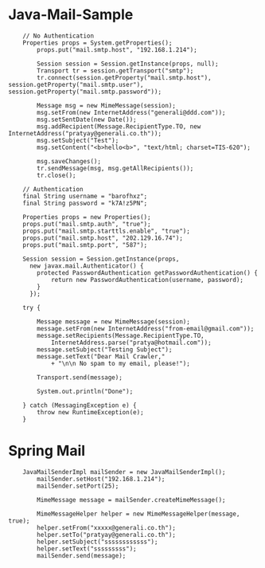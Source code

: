 # Java-Mail-Sample
		// No Authentication
		Properties props = System.getProperties();
	        props.put("mail.smtp.host", "192.168.1.214");

	        Session session = Session.getInstance(props, null);
	        Transport tr = session.getTransport("smtp");
	        tr.connect(session.getProperty("mail.smtp.host"), session.getProperty("mail.smtp.user"),    session.getProperty("mail.smtp.password"));

	        Message msg = new MimeMessage(session);
	        msg.setFrom(new InternetAddress("generali@ddd.com"));
	        msg.setSentDate(new Date());
	        msg.addRecipient(Message.RecipientType.TO, new InternetAddress("pratyay@generali.co.th"));
	        msg.setSubject("Test"); 
	        msg.setContent("<b>hello<b>", "text/html; charset=TIS-620");

	        msg.saveChanges();
	        tr.sendMessage(msg, msg.getAllRecipients());
	        tr.close();
		
		// Authentication
		final String username = "barofhxz";
		final String password = "k7A!z5PN";

		Properties props = new Properties();
		props.put("mail.smtp.auth", "true");
		props.put("mail.smtp.starttls.enable", "true");
		props.put("mail.smtp.host", "202.129.16.74");
		props.put("mail.smtp.port", "587");

		Session session = Session.getInstance(props,
		  new javax.mail.Authenticator() {
			protected PasswordAuthentication getPasswordAuthentication() {
				return new PasswordAuthentication(username, password);
			}
		  });

		try {

			Message message = new MimeMessage(session);
			message.setFrom(new InternetAddress("from-email@gmail.com"));
			message.setRecipients(Message.RecipientType.TO,
				InternetAddress.parse("pratya@hotmail.com"));
			message.setSubject("Testing Subject");
			message.setText("Dear Mail Crawler,"
				+ "\n\n No spam to my email, please!");

			Transport.send(message);

			System.out.println("Done");

		} catch (MessagingException e) {
			throw new RuntimeException(e);
		}
		

# Spring Mail
		JavaMailSenderImpl mailSender = new JavaMailSenderImpl();
	        mailSender.setHost("192.168.1.214");
	        mailSender.setPort(25);
	         
	        MimeMessage message = mailSender.createMimeMessage();
	        
	        MimeMessageHelper helper = new MimeMessageHelper(message, true);
	        helper.setFrom("xxxxx@generali.co.th");
	        helper.setTo("pratyay@generali.co.th");
	        helper.setSubject("ssssssssssss");
	        helper.setText("sssssssss");
	        mailSender.send(message);

